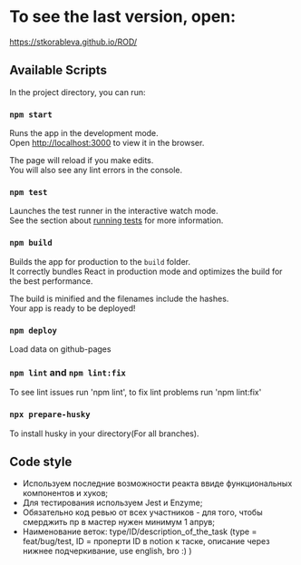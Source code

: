 # To see the last version, open:

https://stkorableva.github.io/ROD/

## Available Scripts

In the project directory, you can run:

### `npm start`

Runs the app in the development mode.\
Open [http://localhost:3000](http://localhost:3000) to view it in the browser.

The page will reload if you make edits.\
You will also see any lint errors in the console.

### `npm test`

Launches the test runner in the interactive watch mode.\
See the section about [running tests](https://facebook.github.io/create-react-app/docs/running-tests) for more information.

### `npm build`

Builds the app for production to the `build` folder.\
It correctly bundles React in production mode and optimizes the build for the best performance.

The build is minified and the filenames include the hashes.\
Your app is ready to be deployed!

### `npm deploy`

Load data on github-pages 

### `npm lint` and `npm lint:fix` 

To see lint issues run 'npm lint', to fix lint problems run 'npm lint:fix'

### `npx prepare-husky`

To install husky in your directory(For all branches).

## Code style

+ Используем последние возможности реакта ввиде функциональных компонентов и хуков;
+ Для тестирования используем Jest и Enzyme;
+ Обязательно код ревью от всех участников - для того, чтобы смерджить пр в мастер нужен минимум 1 апрув;
+ Наименование веток: type/ID/description_of_the_task (type = feat/bug/test, ID = проперти ID в notion к таске, описание через нижнее подчеркивание, use english, bro :) ) 